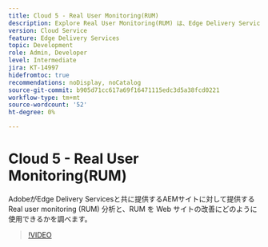 ```yaml
---
title: Cloud 5 - Real User Monitoring(RUM)
description: Explore Real User Monitoring(RUM) は、Edge Delivery Servicesで機能します。
version: Cloud Service
feature: Edge Delivery Services
topic: Development
role: Admin, Developer
level: Intermediate
jira: KT-14997
hidefromtoc: true
recommendations: noDisplay, noCatalog
source-git-commit: b905d71cc617a69f16471115edc3d5a38fcd0221
workflow-type: tm+mt
source-wordcount: '52'
ht-degree: 0%

---
```


# Cloud 5 - Real User Monitoring(RUM)

AdobeがEdge Delivery Servicesと共に提供するAEMサイトに対して提供する Real user monitoring (RUM) 分析と、RUM を Web サイトの改善にどのように使用できるかを調べます。

>[!VIDEO](https://video.tv.adobe.com/v/3427495?quality=12&learn=on)

